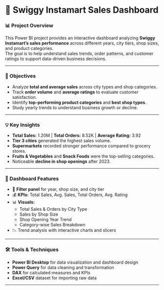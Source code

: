 # 🛒 Swiggy Instamart Sales Dashboard

### 📊 Project Overview
This Power BI project provides an interactive dashboard analyzing **Swiggy Instamart’s sales performance** across different years, city tiers, shop sizes, and product categories.  
The goal is to help understand sales trends, order patterns, and customer ratings to support data-driven business decisions.

---

### 🎯 Objectives
- Analyze **total and average sales** across city types and shop categories.  
- Track **order volume** and **average ratings** to evaluate customer satisfaction.  
- Identify **top-performing product categories** and **best shop types**.  
- Study yearly trends to understand business growth or decline.

---

### 💡 Key Insights
- **Total Sales:** 1.20M | **Total Orders:** 8.52K | **Average Rating:** 3.92  
- **Tier 3 cities** generated the highest sales volume.  
- **Supermarkets** recorded stronger performance compared to grocery stores.  
- **Fruits & Vegetables** and **Snack Foods** were the top-selling categories.  
- Noticeable **decline in shop openings** after 2023.

---

### 🧩 Dashboard Features
- 📆 **Filter panel** for year, shop size, and city tier  
- 💰 **KPIs:** Total Sales, Avg. Sales, Total Orders, Avg. Rating  
- 📊 **Visuals:**  
  - Total Sales & Orders by City Type  
  - Sales by Shop Size  
  - Shop Opening Year Trend  
  - Category-wise Sales Breakdown  
- 📉 Trend analysis with interactive charts and slicers  

---

### 🛠️ Tools & Techniques
- **Power BI Desktop** for data visualization and dashboard design  
- **Power Query** for data cleaning and transformation  
- **DAX** for calculated measures and KPIs  
- **Excel/CSV** dataset for importing raw data  

---



